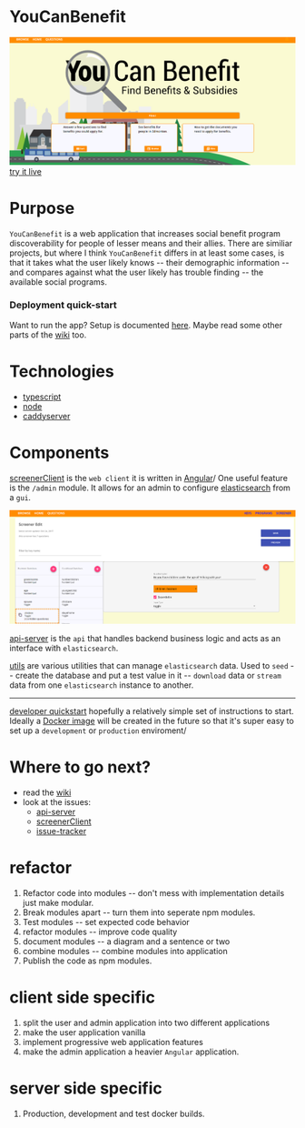 # YouCanBenefit
![home_page](https://github.com/yeg-relief/design/blob/master/pictures/youcan-benefit.PNG?raw=true)
[try it live](http://www.youcanbenefit.ca/)

# Purpose

`YouCanBenefit` is a web application that increases social benefit program discoverability for people of lesser means and their allies. There are similiar projects, but where I think `YouCanBenefit` differs in at least some cases, is that it takes what the user likely knows -- their demographic information -- and compares against what the user likely has trouble finding -- the available social programs.

### Deployment quick-start
Want to run the app? Setup is documented [here](https://github.com/yeg-relief/design/wiki/Deployment-quickish-start). 
Maybe read some other parts of the [wiki](https://github.com/yeg-relief/design/wiki) too.


# Technologies

* [typescript](http://www.typescriptlang.org/)
* [node](https://nodejs.org/en/)
* [caddyserver](https://caddyserver.com/)



# Components

[screenerClient](https://github.com/yeg-relief/screenerClient) is the `web client` it is written in [Angular](https://angular.io/)/ One useful feature is the `/admin` module. It allows for an admin to configure [elasticsearch](https://www.elastic.co/products/elasticsearch) from a `gui`.

![master-screener edit](https://github.com/yeg-relief/design/blob/master/pictures/master-screener-edit.PNG?raw=true)

[api-server](https://github.com/yeg-relief/api-server) is the `api` that handles backend business logic and acts as an interface with `elasticsearch`.

[utils](https://github.com/yeg-relief/utils) are various utilities that can manage `elasticsearch` data. Used to `seed` -- create the database and put a test value in it -- `download` data or `stream` data from one `elasticsearch` instance to another.

***

[developer quickstart](https://github.com/yeg-relief/design/wiki/Developer-quickish-start) hopefully a relatively simple set of instructions to start. Ideally a [Docker image](https://www.docker.com/) will be created in the future so that it's super easy to set up a `development` or `production` enviroment/

# Where to go next?

* read the [wiki](https://github.com/yeg-relief/design/wiki)
* look at the issues: 
    * [api-server](https://github.com/yeg-relief/api-server/issues)
    * [screenerClient](https://github.com/yeg-relief/screenerClient/issues)
    * [issue-tracker](https://github.com/yeg-relief/issue-tracker/issues)

# refactor

1. Refactor code into modules -- don't mess with implementation details just make modular.
2. Break modules apart -- turn them into seperate npm modules.
3. Test modules -- set expected code behavior
4. refactor modules -- improve code quality
5. document modules -- a diagram and a sentence or two
6. combine modules -- combine modules into application
7. Publish the code as npm modules.

# client side specific

1. split the user and admin application into two different applications
2. make the user application vanilla
3. implement progressive web application features
4. make the admin application a heavier `Angular` application. 

# server side specific

1. Production, development and test docker builds.









